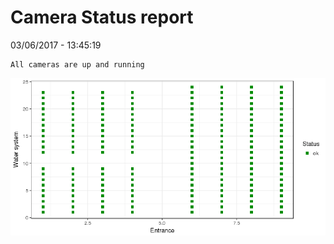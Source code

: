 Camera Status report
================
03/06/2017 - 13:45:19

    All cameras are up and running

![](camreport_files/figure-markdown_github/unnamed-chunk-2-1.png)
